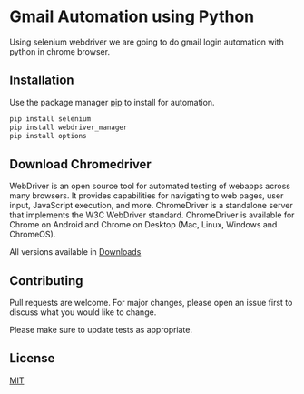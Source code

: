 # Gmail Automation using Python

Using selenium webdriver we are going to do gmail login automation with python in chrome browser.

## Installation

Use the package manager [pip](https://pip.pypa.io/en/stable/) to install for automation.

```bash
pip install selenium
pip install webdriver_manager
pip install options
```

## Download Chromedriver

WebDriver is an open source tool for automated testing of webapps across many browsers. It provides capabilities for navigating to web pages, user input, JavaScript execution, and more.  ChromeDriver is a standalone server that implements the W3C WebDriver standard. ChromeDriver is available for Chrome on Android and Chrome on Desktop (Mac, Linux, Windows and ChromeOS).  

All versions available in [Downloads](https://chromedriver.chromium.org/downloads)


## Contributing
Pull requests are welcome. For major changes, please open an issue first to discuss what you would like to change.

Please make sure to update tests as appropriate.

## License
[MIT](https://choosealicense.com/licenses/mit/)